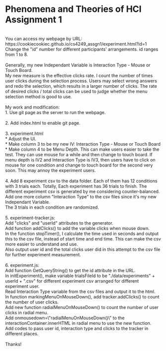 # Phenomena and Theories of HCI Assignment 1</br>
</br>
You can access my webpage by URL:</br>
https://cookiecookiec.github.io/cs4249_assgn1/experiment.html?id=1</br>
Change the "id" number for different participants' arrangements. id ranges from 1 to 8.</br>
</br>
Generally, my new Independant Variable is Interaction Type - Mouse or Touch Board.</br>
My new measure is the effective clicks rate. I count the number of times user clicks during the selection process. Users may select wrong answers and redo the selection, which results in a larger number of clicks. The rate of desired clicks / total clicks can be used to judge whether the menu selection method is good to use.</br>
</br>
My work and modification:</br>
1. Use git page as the server to run the webpage.</br>
</br>
2. Add index.html to enable git page.</br>
</br>
3. experiment.html</br>
* Adjust the UI.</br>
* Make column 3 to be my new IV: Interaction Type - Mouse or Touch Board</br>
* Make column 4 to be Menu Depth. This can make users easier to take the test. They can use mouse for a while and then change to touch board. If menu depth is IV2 and Interaction Type is IV3, then users have to click on mouse for one condition and change to touch board for the second very soon. This may annoy the experiment users.</br>
    </br>
4. Add 8 experiment csv to the data folder. Each of them has 12 conditions with 3 trials each. Totally, Each experiment has 36 trials to finish. The different experiment csv is generated by me considering counter-balanced.</br>
    Add one more column "Interaction Type" to the csv files since it's my new Independant Variable.</br>
    The 3 trials in each condition are randomized.</br>
</br>
5. experiment-tracker.js:</br>
    Add "clicks" and "userId" attributes to the generator.</br>
    Add function addClicks() to add the variable clicks when mouse down.</br>
    In the function stopTimer(), I calculate the time used in seconds and output this to the csv file, instead of start time and end time. This can make the csv more easier to understand and use.</br>
    Also output user id and the total clicks user did in this attempt to the csv file for further experiment measurement.</br>
    </br>
6. experiment.js:</br>
    Add function GetQueryString() to get the id attribute in the URL.</br>
    In initExperiment(), make variable trialsFileId to be "./data/experiments" + userId + ".csv" for different experiment csv arranged for different experiment user.</br>
    Read Interaction Type variable from the csv files and output it to the html.</br>
    In function markingMenuOnMouseDown(), add tracker.addClicks() to count the number of user clicks.</br>
    Add new function radialMenuOnMouseDown() to count the number of user clicks in radial menu.</br>
    Add onmousedown=\"radialMenuOnMouseDown()\" to the interactionContainer.innerHTML in radial menu to use the new function.</br>
    Add codes to pass user id, interaction type and clicks to the tracker in different places.</br>
    </br>
Thanks!</br>
